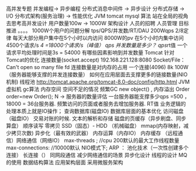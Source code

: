 高并发专题 并发编程-> 异步编程 分布式消息中间件 -> 异步设计 分布式存储 -> I/O 分布式架构(服务治理) -> 性能优化 JVM tomcat mysql 算法 站在全局的视角去思考高并发设计 用户数量100w -> 1000W 架构设计 人员的招聘 人员管理 目标推进 。。。。 1000W个用户的问题分解 tps/QPS/并发数/RT/DAU 200Wqps 2/8定律 每天大部分用户集中在5个小时以内访问 8000W的pv 在5个小时内集中访问 4500个请求/s *4 =18000个请求/s（峰值） qps 并发数量是多少？ qps*rt值 一个请求平均处理时间是3s = 54000 有哪些因素影响到并发数量 Tomcat 针对Tomcat的优化 连接数量(socket.accept) 192.168.221.128:8080 Socket/File： Can't open so many file fd 连接数量是对内存的占用 一个连接(4096) 8k 100W（服务器能够支撑的并发连接数量） 如何在应用层面去支撑更多的链接数量(NIO机制) 线程池 http://tomcat.apache.org/tomcat-8.0-doc/config/http.html JVM 虚拟机 gc算法 内存空间 空间不足的情况 频繁GC new object() , 内存溢出 Order order=new Order(); N -> 服务器的数量评估 一台服务器能支撑多少qps =500 ， 18000 = 36台服务器. 频繁访问的页面或者服务去增加服务器. RT值 业务逻辑的处理本质上就是IO操作； 查询数据库(磁盘IO) 数据库层面的基本优化 访问磁盘（磁盘IO） 交易对账的时候. 文本的解析和存储 磁盘的页缓存（异步刷盘、同步算盘） 顺序读写 零拷贝 SSD（固态）- HDD （机械磁盘） mmap(内存映射，减少拷贝次数) 异步化（最有效的武器） 内存运算（内存IO） 内存缓存 （远程通信）网络通信（网络IO） max-threads ; //cpu 200默认的最大工作线程数量 max-connections: //10000默认 NIO模式下; ARP ： 池化技术（一次性创建多个连接） 长连接（） 同网段通信 减少网络通信的场景 异步化设计 线程的设计 MQ的使用 数据结构算法 应用架构层面 采用微服务架构